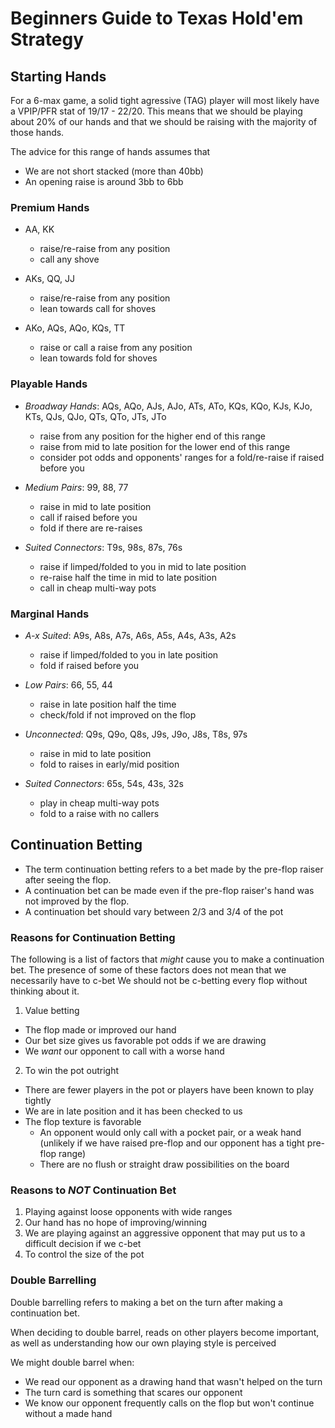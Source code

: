 # Beginners Guide to Texas Hold'em Strategy

## Starting Hands

For a 6-max game, a solid tight agressive (TAG) player will most likely have a VPIP/PFR stat of 19/17 - 22/20.
This means that we should be playing about 20% of our hands and that we should be raising with the majority of those hands.

The advice for this range of hands assumes that
 * We are not short stacked (more than 40bb)
 * An opening raise is around 3bb to 6bb

### Premium Hands
 * AA, KK
   - raise/re-raise from any position
   - call any shove

 * AKs, QQ, JJ
   - raise/re-raise from any position
   - lean towards call for shoves

 * AKo, AQs, AQo, KQs, TT
   - raise or call a raise from any position
   - lean towards fold for shoves

### Playable Hands
 * _Broadway Hands_: AQs, AQo, AJs, AJo, ATs, ATo, KQs, KQo, KJs, KJo, KTs, QJs, QJo, QTs, QTo, JTs, JTo
   - raise from any position for the higher end of this range
   - raise from mid to late position for the lower end of this range
   - consider pot odds and opponents' ranges for a fold/re-raise if raised before you

 * _Medium Pairs_: 99, 88, 77
   - raise in mid to late position
   - call if raised before you
   - fold if there are re-raises

 * _Suited Connectors_: T9s, 98s, 87s, 76s
   - raise if limped/folded to you in mid to late position
   - re-raise half the time in mid to late position
   - call in cheap multi-way pots

### Marginal Hands
 * _A-x Suited_: A9s, A8s, A7s, A6s, A5s, A4s, A3s, A2s
   - raise if limped/folded to you in late position
   - fold if raised before you

 * _Low Pairs_: 66, 55, 44
   - raise in late position half the time
   - check/fold if not improved on the flop

 * _Unconnected_: Q9s, Q9o, Q8s, J9s, J9o, J8s, T8s, 97s
   - raise in mid to late position
   - fold to raises in early/mid position

 * _Suited Connectors_: 65s, 54s, 43s, 32s
   - play in cheap multi-way pots 
   - fold to a raise with no callers

## Continuation Betting

 * The term continuation betting refers to a bet made by the pre-flop raiser after seeing the flop.
 * A continuation bet can be made even if the pre-flop raiser's hand was not improved by the flop.
 * A continuation bet should vary between 2/3 and 3/4 of the pot

### Reasons for Continuation Betting

The following is a list of factors that _might_ cause you to make a continuation bet.
The presence of some of these factors does not mean that we necessarily have to c-bet
We should not be c-betting every flop without thinking about it.

 1. Value betting 
   - The flop made or improved our hand
   - Our bet size gives us favorable pot odds if we are drawing
   - We _want_ our opponent to call with a worse hand

 2. To win the pot outright
   - There are fewer players in the pot or players have been known to play tightly
   - We are in late position and it has been checked to us
   - The flop texture is favorable 
     + An opponent would only call with a pocket pair, or a weak hand (unlikely if we have raised pre-flop and our opponent has a tight pre-flop range)
     + There are no flush or straight draw possibilities on the board

### Reasons to _NOT_ Continuation Bet

 1. Playing against loose opponents with wide ranges
 2. Our hand has no hope of improving/winning
 3. We are playing against an aggressive opponent that may put us to a difficult decision if we c-bet
 4. To control the size of the pot

### Double Barrelling

Double barrelling refers to making a bet on the turn after making a continuation bet.

When deciding to double barrel, reads on other players become important, as well as understanding how our own playing style is perceived

We might double barrel when:
 * We read our opponent as a drawing hand that wasn't helped on the turn
 * The turn card is something that scares our opponent
 * We know our opponent frequently calls on the flop but won't continue without a made hand

